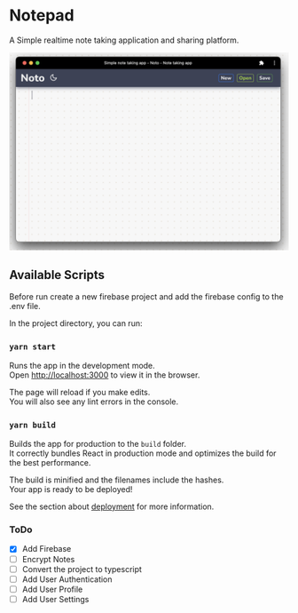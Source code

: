 # Notepad

A Simple realtime note taking application and sharing platform.

![Notepad](./public/screenshot.png)

## Available Scripts

Before run create a new firebase project and add the firebase config to the .env file.

In the project directory, you can run:

### `yarn start`

Runs the app in the development mode.\
Open [http://localhost:3000](http://localhost:3000) to view it in the browser.

The page will reload if you make edits.\
You will also see any lint errors in the console.

### `yarn build`

Builds the app for production to the `build` folder.\
It correctly bundles React in production mode and optimizes the build for the best performance.

The build is minified and the filenames include the hashes.\
Your app is ready to be deployed!

See the section about [deployment](https://facebook.github.io/create-react-app/docs/deployment) for more information.

### ToDo

-   [x] Add Firebase
-   [ ] Encrypt Notes
-   [ ] Convert the project to typescript
-   [ ] Add User Authentication
-   [ ] Add User Profile
-   [ ] Add User Settings
